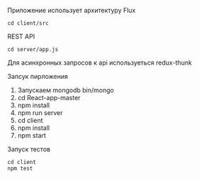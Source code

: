 Приложение использует архитектуру Flux
````
cd client/src
````
REST API
````
cd server/app.js
````
Для асинхронных запросов к api используеться redux-thunk

Запсук пирложения
1. Запускаем mongodb bin/mongo
2. cd React-app-master
3. npm install
4. npm run server
5. cd client
6. npm install
7. npm start

Запуск тестов 
````
cd client
npm test


